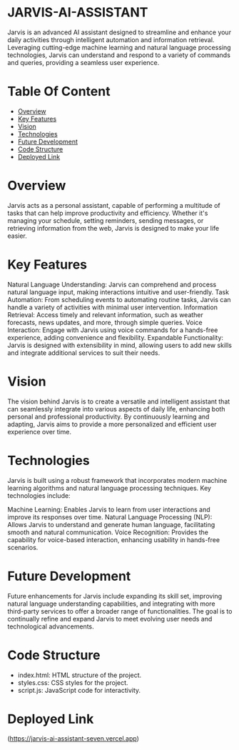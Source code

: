 # JARVIS-AI-ASSISTANT
Jarvis is an advanced AI assistant designed to streamline and enhance your daily activities through intelligent automation and information retrieval. Leveraging cutting-edge machine learning and natural language processing technologies, Jarvis can understand and respond to a variety of commands and queries, providing a seamless user experience.

# Table Of Content
  + [Overview](https://github.com/MIDHUN-REDDY/JARVIS-AI-ASSISTANT/tree/main#overview)
  + [Key Features](https://github.com/MIDHUN-REDDY/JARVIS-AI-ASSISTANT/tree/main#key-features)
  + [Vision](https://github.com/MIDHUN-REDDY/JARVIS-AI-ASSISTANT/tree/main#vision)
  + [Technologies](https://github.com/MIDHUN-REDDY/JARVIS-AI-ASSISTANT/tree/main#technologies)
  + [Future Development](https://github.com/MIDHUN-REDDY/JARVIS-AI-ASSISTANT/tree/main#future-development)
  + [Code Structure](https://github.com/MIDHUN-REDDY/JARVIS-AI-ASSISTANT/tree/main#code-structure)
  + [Deployed Link](https://github.com/MIDHUN-REDDY/JARVIS-AI-ASSISTANT/tree/main#deployed-link)

# Overview
Jarvis acts as a personal assistant, capable of performing a multitude of tasks that can help improve productivity and efficiency. Whether it's managing your schedule, setting reminders, sending messages, or retrieving information from the web, Jarvis is designed to make your life easier.

# Key Features
Natural Language Understanding: Jarvis can comprehend and process natural language input, making interactions intuitive and user-friendly.
Task Automation: From scheduling events to automating routine tasks, Jarvis can handle a variety of activities with minimal user intervention.
Information Retrieval: Access timely and relevant information, such as weather forecasts, news updates, and more, through simple queries.
Voice Interaction: Engage with Jarvis using voice commands for a hands-free experience, adding convenience and flexibility.
Expandable Functionality: Jarvis is designed with extensibility in mind, allowing users to add new skills and integrate additional services to suit their needs.

# Vision
The vision behind Jarvis is to create a versatile and intelligent assistant that can seamlessly integrate into various aspects of daily life, enhancing both personal and professional productivity. By continuously learning and adapting, Jarvis aims to provide a more personalized and efficient user experience over time.

# Technologies
Jarvis is built using a robust framework that incorporates modern machine learning algorithms and natural language processing techniques. Key technologies include:

Machine Learning: Enables Jarvis to learn from user interactions and improve its responses over time.
Natural Language Processing (NLP): Allows Jarvis to understand and generate human language, facilitating smooth and natural communication.
Voice Recognition: Provides the capability for voice-based interaction, enhancing usability in hands-free scenarios.

# Future Development
Future enhancements for Jarvis include expanding its skill set, improving natural language understanding capabilities, and integrating with more third-party services to offer a broader range of functionalities. The goal is to continually refine and expand Jarvis to meet evolving user needs and technological advancements.

# Code Structure
+ index.html: HTML structure of the project.
+ styles.css: CSS styles for the project.
+ script.js: JavaScript code for interactivity.

# Deployed Link
(https://jarvis-ai-assistant-seven.vercel.app)
